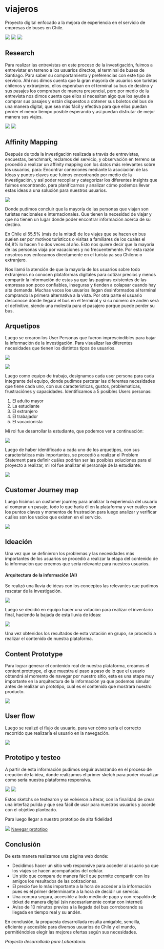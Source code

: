 # viajeros
Proyecto digital enfocado a la mejora de experiencia en el servicio de empresas de buses en Chile.

![](https://i.imgur.com/7DSAKla.png)
![](https://i.imgur.com/esm4EJN.png)
![](https://i.imgur.com/ed06KpU.png)

## Research

Para realizar las entrevistas en este proceso de la investigación, fuimos a entrevistar en terreno a los usuarios directos, al terminal de buses de Santiago.
Para saber su comportamiento y preferencias con este tipo de servicio.
Ahí nos dimos cuenta que la gran mayoría de usuarios son turistas chilenos y extranjeros, ellos esperaban en el terminal su bus de destino y sus pasajes los compraban de manera presencial, pero por medio de la entrevista nos dimos cuenta que ellos si necesitan algo que los ayude a comprar sus pasajes y están dispuestos a obtener sus boletos del bus de una manera digital, que sea más fácil y efectiva para que ellos puedan perder el menor tiempo posible esperando y así puedan disfrutar de mejor manera sus viajes.

![](https://i.imgur.com/ylQTSkf.png)
![](https://i.imgur.com/zI3giGl.png)

## Affinity Mapping

Después de toda la investigación realizada a través de entrevistas, encuestas, benchmark, reclamos del servicio, y observación en terreno se procedió a realizar un affinity mapping con los datos más relevantes sobre los usuarios, para:
Encontrar conexiones mediante la asociación de las ideas y puntos claves que fuimos encontrando por medio de la investigación, y así poder recopilar y categorizar los diferentes insights que fuimos encontrando, para planificarnos y analizar cómo podemos llevar estas ideas a una solución para nuestros usuarios.

![](https://i.imgur.com/DQLIcVz.png)

Donde pudimos concluir que la mayoría de las personas que viajan son turistas nacionales e internacionales.
Que tienen la necesidad de viajar y que no tienen un lugar donde poder encontrar información acerca de su destino.

En Chile el 55,5% (más de la mitad) de los viajes que se hacen en bus suelen ser por motivos turísticos o visitas a familiares de los cuales el 64,8% lo hacen 1 o dos veces al año.
Esto nos quiere decir que la mayoría de las personas viaja por vacaciones y no frecuentemente. Por esta razón nosotros nos enfocamos directamente en el turista ya sea Chileno o extranjero.

Nos llamó la atención de que la mayoría de los usuarios sobre todo extranjeros no conocen plataformas digitales para cotizar precios y menos compartir la información de estas ya que las paginas existentes de las empresas son poco confiables, inseguras y tienden a colapsar cuando hay alta demanda. Muchas veces los usuarios llegan desinformados al terminal  comprando la primera alternativa a la vista.
Por otra parte el usuario desconoce dónde llegará el bus en el terminal y si su número de andén será el definitivo, siendo una molestia para el pasajero porque puede perder su bus.

## Arquetipos

Luego se crearon los User Personas que fueron imprescindibles para bajar la información de la investigación.
Para visualizar las diferentes necesidades que tienen los distintos tipos de usuarios.

![](https://i.imgur.com/6H0HXE2.jpg)

![](https://i.imgur.com/wQrGZGr.png)

Luego como equipo de trabajo, designamos cada user persona para cada integrante del equipo, donde pudimos percatar las diferentes necesidades que tiene cada uno, con sus características, gustos, problematicas, frustraciónes y capacidades. Identificamos a 5 posibles Users personas:

1. El adulto mayor
1. La estudiante
1. El extranjero
1. El trabajador
1. El vacacionista

Mi rol fue desarrollar la estudiante, que podemos ver a continuación:

![](https://i.imgur.com/PyaetPG.png)

Luego de haber identificado a cada uno de los arquetipos, con sus características más importantes, se procedió a realizar el Problem Statement para definir cuáles podrían ser las posibles soluciones para el proyecto a realizar, mi rol fue analizar el personaje de la estudiante:

![](https://i.imgur.com/3RLtXCr.png)

## Customer Journey map

Luego hicimos un customer journey para analizar la experiencia del usuario al comprar un pasaje, todo lo que haría él en la plataforma y ver cuáles son los puntos claves y momentos de frustración para luego analizar y verificar cuáles son los vacíos que existen en el servicio.

![](https://i.imgur.com/WpD4mcU.jpg)

## Ideación

Una vez que se definieron los problemas y las necesidades más importantes de los usuarios se procedió a realizar la etapa del contenido de la información que creemos que sería relevante para nuestros usuarios.

#### Arquitectura de la información (AI)

Se realizó una lluvia de ideas con los conceptos las relevantes que pudimos rescatar de la investigación.

![](https://i.imgur.com/PVDS4rP.png)

Luego se decidió en equipo hacer una votación para realizar el inventario final, haciendo la bajada de esta lluvia de ideas:

![](https://i.imgur.com/5cE1yMv.png)


Una vez obtenidos los resultados de esta votación en grupo, se procedió a realizar el contenido de nuestra plataforma.

## Content Prototype

Para lograr generar el contenido real de nuestra plataforma, creamos el content prototype, el que muestra el paso a paso de lo que el usuario obtendrá al momento de navegar por nuestro sitio, esta es una etapa muy importante en la arquitectura de la información ya que podemos simular antes de realizar un prototipo, cual es el contenido que mostrará nuestro producto.

![](https://i.imgur.com/SI74z0Z.png)


## User flow

Luego se realizó el flujo de usuario, para ver cómo sería el correcto recorrido que realizaría el usuario en la navegación.

![](https://i.imgur.com/xPgXBSn.png)


## Prototipo y testeo

A partir de esta información pudimos seguir avanzando en el proceso de creación de la idea, donde realizamos el primer sketch para poder visualizar como sería nuestra plataforma responsiva.

![](https://i.imgur.com/j45FRxR.jpg)
![](https://i.imgur.com/sqT0uGk.png)

Estos sketchs se testearon y se volvieron a iterar, con la finalidad de crear una interfaz pulida y que sea fácil de usar para nuestros usuarios y acorde con el objetivo planteado.

Para luego llegar a nuestro prototipo de alta fidelidad

![](https://i.imgur.com/afVoNre.png)
[Navegar prototipo](https://marvelapp.com/7h634je/screen/38117195)

## Conclusión

De esta manera realizamos una página web donde: 

- Decidimos hacer un sitio web responsive para acceder al usuario ya que los viajes se hacen acompañados del celular.
- Un sitio que compara de manera fácil que permite compartir con los amigos los resultados de las cotizaciones.
- El precio fue lo más importante a la hora de acceder a la información pues es el primer determinante a la hora de decidir un servicio.
- Una compra segura, accesible a todo medio de pago y con respaldo de ticket de manera digital (sin necesariamente contar con internet)
- Aviso de 10 minutos previos a la llegada del bus corroborando su llegada en tiempo real y su andén.

En conclusión, la propuesta desarrollada resulta amigable, sencilla, eficiente y accesible para diversos usuarios de Chile y el mundo, permitiéndoles  elegir las mejores ofertas según sus necesidades.

*Proyecto desarrollado para Laboratoria.*




